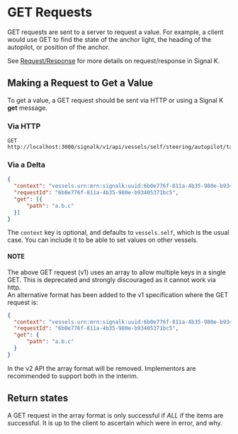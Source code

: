 # GET Requests

GET requests are sent to a server to request a value. For example, a client would use GET to find the state of the
anchor light, the heading of the autopilot, or position of the anchor.

See [Request/Response](request_response.md) for more details on request/response in Signal K.

## Making a Request to Get a Value

To get a value, a GET request should be sent via HTTP or using a Signal K __get__ message.

### Via HTTP
```
GET http://localhost:3000/signalk/v1/api/vessels/self/steering/autopilot/target/headingTrue

```

### Via a Delta

[>]: # (mdpInsert ```json fsnip ../data/get-valid/delta-get-array.json)
```json
{
  "context": "vessels.urn:mrn:signalk:uuid:6b0e776f-811a-4b35-980e-b93405371bc5",
  "requestId": "6b0e776f-811a-4b35-980e-b93405371bc5",
  "get": [{
	  "path": "a.b.c"
  }]
}
```
[<]: #

The `context` key is optional, and defaults to `vessels.self`, which is the usual case. You can include it to be able to set values on other vessels.

#### NOTE ####
The above GET request (v1) uses an array to allow multiple keys in a single GET. This is deprecated and strongly discouraged as it cannot work via http.  
An alternative format has been added to the v1 specification where the  GET request is:

[>]: # (mdpInsert ```json fsnip ../data/get-valid/delta-get-no-array.json)
```json
{
  "context": "vessels.urn:mrn:signalk:uuid:6b0e776f-811a-4b35-980e-b93405371bc5",
  "requestId": "6b0e776f-811a-4b35-980e-b93405371bc5",
  "get": {
	  "path": "a.b.c"
  }
}
```
[<]: #

In the v2 API the array format will be removed. Implementors are recommended to support both in the interim.

## Return states

A GET request in the array format is only successful if _ALL_ if the items are successful. It is up to the client to ascertain which were in error, and why.
